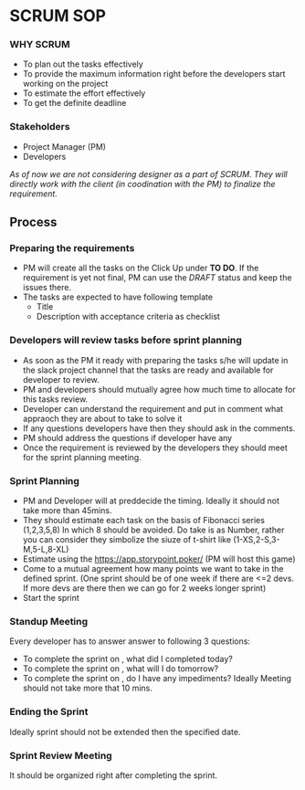 # SCRUM SOP

### WHY SCRUM
- To plan out the tasks effectively
- To provide the maximum information right before the developers start working on the project
- To estimate the effort effectively
- To get the definite deadline

### Stakeholders
- Project Manager (PM)
- Developers

_As of now we are not considering designer as a part of SCRUM. They will directly work with the client (in coodination with the PM) to finalize the requirement._

## Process

### Preparing the requirements
- PM will create all the tasks on the Click Up under **TO DO**. If the requirement is yet not final, PM can use the _DRAFT_ status and keep the issues there.
- The tasks are expected to have following template
  - Title
  - Description with acceptance criteria as checklist


### Developers will review tasks before sprint planning
- As soon as the PM it ready with preparing the tasks s/he will update in the slack project channel that the tasks are ready and available for developer to review.
- PM and developers should mutually agree how much time to allocate for this tasks review.
- Developer can understand the requirement and put in comment what appraoch they are about to take to solve it
- If any questions developers have then they should ask in the comments. 
- PM should address the questions if developer have any
- Once the requirement is reviewed by the developers they should meet for the sprint planning meeting.

### Sprint Planning
- PM and Developer will at preddecide the timing. Ideally it should not take more than 45mins.
- They should estimate each task on the basis of Fibonacci series (1,2,3,5,8) In which 8 should be avoided. Do take is as Number, rather you can consider they simbolize the siuze of t-shirt like (1-XS,2-S,3-M,5-L,8-XL)
- Estimate using the https://app.storypoint.poker/ (PM will host this game)
- Come to a mutual agreement how many points we want to take in the defined sprint. (One sprint should be of one week if there are <=2 devs. If more devs are there then we can go for 2 weeks longer sprint) 
- Start the sprint

### Standup Meeting
Every developer has to answer answer to following 3 questions:
  - To complete the sprint on <date>, what did I completed today?
  - To complete the sprint on <date>, what will I do tomorrow?
  - To complete the sprint on <date>, do I have any impediments?
Ideally Meeting should not take more that 10 mins.

### Ending the Sprint
Ideally sprint should not be extended then the specified date.

### Sprint Review Meeting
It should be organized right after completing the sprint.

  




  
